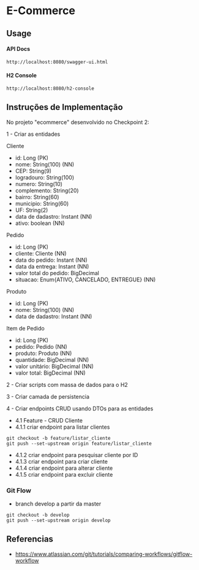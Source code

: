 # E-Commerce

## Usage

#### API Docs

```
http://localhost:8080/swagger-ui.html
```

#### H2 Console

```
http://localhost:8080/h2-console
```

## Instruções de Implementação

No  projeto "ecommerce" desenvolvido no Checkpoint 2:

1 - Criar as entidades

Cliente
- id: Long (PK)
- nome: String(100) (NN)
- CEP: String(9)
- logradouro: String(100)
- numero: String(10)
- complemento: String(20)
- bairro: String(60)
- municipio: String(60)
- UF: String(2)
- data de dadastro: Instant (NN)
- ativo: boolean  (NN)

Pedido
- id: Long (PK)
- cliente: Cliente  (NN)
- data do pedido: Instant  (NN)
- data da entrega: Instant  (NN)
- valor total do pedido: BigDecimal
- situacao: Enum{ATIVO, CANCELADO, ENTREGUE} (NN)

Produto
- id: Long (PK)
- nome: String(100) (NN)
- data de dadastro: Instant (NN)

Item de Pedido
- id: Long (PK)
- pedido: Pedido (NN)
- produto: Produto (NN)
- quantidade: BigDecimal (NN)
- valor unitário: BigDecimal (NN)
- valor total: BigDecimal (NN)

2 - Criar scripts com massa de dados para o H2

3 - Criar camada de persistencia

4 - Criar endpoints CRUD usando DTOs para as entidades

- 4.1 Feature - CRUD Cliente
- 4.1.1 criar endpoint para listar clientes
```
git checkout -b feature/listar_cliente
git push --set-upstream origin feature/listar_cliente
```
- 4.1.2 criar endpoint para pesquisar cliente por ID
- 4.1.3 criar endpoint para criar cliente
- 4.1.4 criar endpoint para alterar cliente
- 4.1.5 criar endpoint para excluir cliente






### Git Flow

- branch develop a partir da master
```
git checkout -b develop
git push --set-upstream origin develop
```



## Referencias

- https://www.atlassian.com/git/tutorials/comparing-workflows/gitflow-workflow


